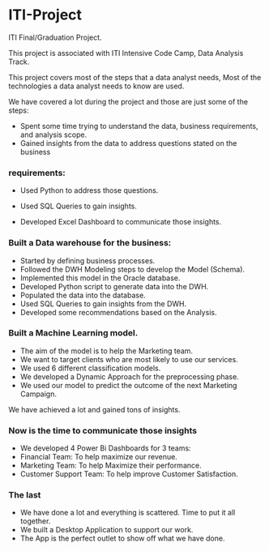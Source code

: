 # ITI-Project
ITI Final/Graduation Project.

This project is associated with ITI Intensive Code Camp, Data Analysis Track.

This project covers most of the steps that a data analyst needs,
Most of the technologies a data analyst needs to know are used.

We have covered a lot during the project and those are just some of the steps:
  - Spent some time trying to understand the data, business requirements, and analysis
scope.
  - Gained insights from the data to address questions stated on the business
 ### requirements:

  - Used Python to address those questions.

  - Used SQL Queries to gain insights.

  - Developed Excel Dashboard to communicate those insights.

### Built a Data warehouse for the business:
  - Started by defining business processes.
  - Followed the DWH Modeling steps to develop the Model (Schema).
  - Implemented this model in the Oracle database.
  - Developed Python script to generate data into the DWH.
  - Populated the data into the database.
  - Used SQL Queries to gain insights from the DWH.
  - Developed some recommendations based on the Analysis.

 ### Built a Machine Learning model.
  - The aim of the model is to help the Marketing team.
  - We want to target clients who are most likely to use our services.
  - We used 6 different classification models.
  - We developed a Dynamic Approach for the preprocessing phase.
  - We used our model to predict the outcome of the next Marketing Campaign.

We have achieved a lot and gained tons of insights.
 ### Now is the time to communicate those insights
  - We developed 4 Power Bi Dashboards for 3 teams:
  - Financial Team: To help maximize our revenue.
  - Marketing Team: To help Maximize their performance.
  - Customer Support Team: To help improve Customer Satisfaction.

 ### The last
- We have done a lot and everything is scattered.
Time to put it all together.
- We built a Desktop Application to support our work.
- The App is the perfect outlet to show off what we have done.


